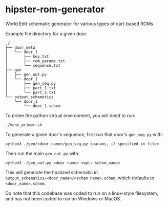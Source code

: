# hipster-rom-generator
World Edit schematic generator for various types of cart-based ROMs.

Example file directory for a given door:

```
./
├── door_meta
│   └── door_1
│       ├── key.txt
│       ├── rom_params.txt
│       └── sequence.txt
├── gen
│   ├── gen_out.py
│   └── door_1
│       ├── gen_seq.py
│       ├── part_1.txt
│       └── part_2.txt
└── output_schematics
    └── door_1
        └── door_1.schem
```

To prime the python virtual environment, you will need to run:

`./venv_primer.sh`

To generate a given door's sequence, first run that door's `gen_seq.py` with:

`python3 ./gen/<door name>/gen_seq.py <params, if specified in file>`

Then run the main `gen_out.py` with:

`python3 ./gen_out.py <door name> <opt: schem_name>`

This will generate the finalized schematic in `output_schematics/<door_name>/<schem name>.schem`, which defaults to `<door_name>.schem`.

Do note that this codebase was coded to run on a linux-style filesystem, and has not been coded to run on Windows or MacOS. 